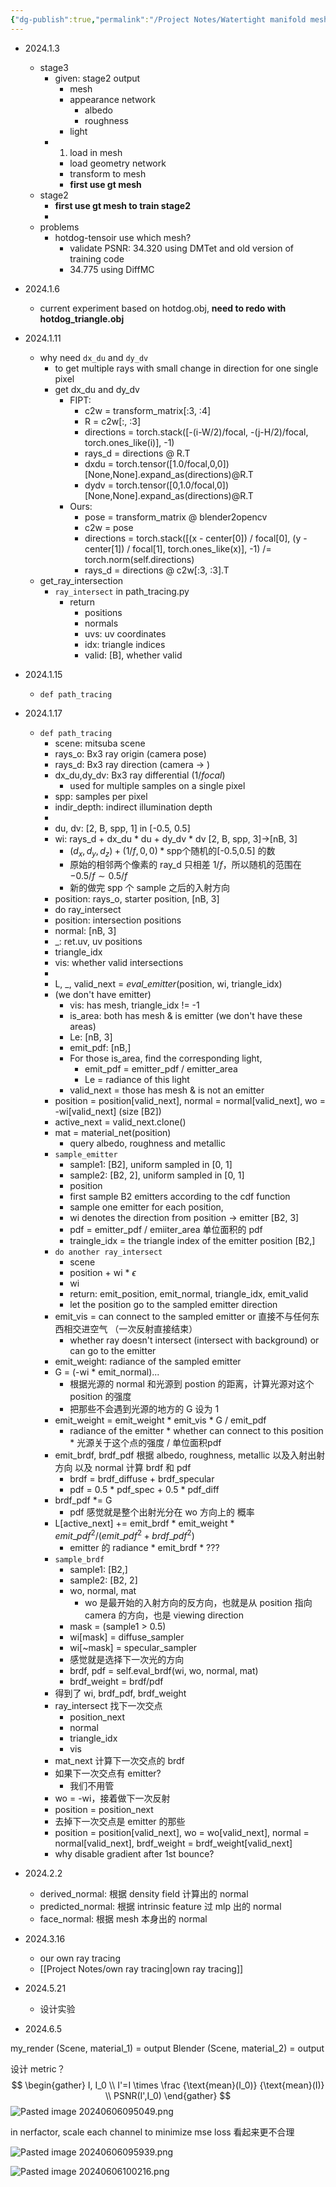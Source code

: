 ```yaml
---
{"dg-publish":true,"permalink":"/Project Notes/Watertight manifold mesh reconstruction with inverse rendering/Watertight manifold mesh reconstruction with inverse rendering/","created":"2024-02-26T00:01:53.876+08:00"}
---
```


- 2024.1.3
    - stage3
        - given: stage2 output
            - mesh
            - appearance network
                - albedo
                - roughness
            - light
        - 1. load in mesh
    		- load geometry network
    		- transform to mesh
    		- **first use gt mesh**
    - stage2
        - **first use gt mesh to train stage2**
        - 
    - problems
        - hotdog-tensoir use which mesh?
            - validate PSNR: 34.320 using DMTet and old version of training code
            - 34.775 using DiffMC
- 2024.1.6
    - current experiment based on hotdog.obj, **need to redo with hotdog_triangle.obj**
- 2024.1.11
    - why need `dx_du` and `dy_dv` 
        - to get multiple rays with small change in direction for one single pixel
        - get dx_du and dy_dv
            - FIPT:
                - c2w = transform_matrix[:3, :4]
                - R = c2w[:, :3]
                - directions = torch.stack([-(i-W/2)/focal, -(j-H/2)/focal, torch.ones_like(i)], -1) 
                - rays_d = directions @ R.T
                - dxdu = torch.tensor([1.0/focal,0,0])[None,None].expand_as(directions)@R.T
                - dydv = torch.tensor([0,1.0/focal,0])[None,None].expand_as(directions)@R.T
            - Ours:
                - pose = transform_matrix @ blender2opencv
                - c2w = pose
                - directions = torch.stack([(x - center[0]) / focal[0], (y - center[1]) / focal[1], torch.ones_like(x)], -1) /= torch.norm(self.directions)
                - rays_d = directions @ c2w[:3, :3].T
    - get_ray_intersection
        - `ray_intersect` in path_tracing.py
            - return
                - positions
                - normals
                - uvs: uv coordinates
                - idx: triangle indices
                - valid: [B], whether valid
- 2024.1.15
    - `def path_tracing`
- 2024.1.17
    - `def path_tracing`
        - scene: mitsuba scene
        - rays_o: Bx3 ray origin (camera pose)
        - rays_d: Bx3 ray direction (camera -> )
        - dx_du,dy_dv: Bx3 ray differential ($1/focal$)
            - used for multiple samples on a single pixel
        - spp: samples per pixel
        - indir_depth: indirect illumination depth
        - 
        - du, dv: [2, B, spp, 1] in [-0.5, 0.5]
        - wi: rays_d + dx_du * du + dy_dv * dv [2, B, spp, 3]->[nB, 3]
            - $(d_x, d_y, d_z) + (1/f, 0, 0) * \text{spp个随机的[-0.5,0.5] 的数}$
            - 原始的相邻两个像素的 ray_d 只相差 $1/f$，所以随机的范围在 $-0.5/f\sim0.5/f$
            - 新的做完 spp 个 sample 之后的入射方向
        - position: rays_o, starter position, [nB, 3]
        - do ray_intersect
        - position: intersection positions
        - normal: [nB, 3]
        - \_: ret.uv, uv positions
        - triangle_idx
        - vis: whether valid intersections
        - 
        - L, \_, valid_next = *eval_emitter*(position, wi, triangle_idx)
        - (we don't have emitter)
            - vis: has mesh, triangle_idx != -1
            - is_area: both has mesh & is emitter (we don't have these areas)
            - Le: [nB, 3]
            - emit_pdf: [nB,]
            - For those is_area, find the corresponding light,
                - emit_pdf = emitter_pdf / emitter_area
                - Le = radiance of this light
            - valid_next = those has mesh & is not an emitter
        - position = position[valid_next], normal = normal[valid_next], wo = -wi[valid_next] (size [B2])
        - active_next = valid_next.clone()
        - mat = material_net(position)
            - query albedo, roughness and metallic
        - `sample_emitter`
            - sample1: [B2], uniform sampled in [0, 1]
            - sample2: [B2, 2], uniform sampled in [0, 1]
            - position
            - first sample B2 emitters according to the cdf function
            - sample one emitter for each position,
            - wi denotes the direction from position -> emitter [B2, 3]
            - pdf = emitter_pdf / emiiter_area 单位面积的 pdf
            - traingle_idx = the triangle index of the emitter position [B2,]
        - `do another ray_intersect`
            - scene
            - position + wi * $\epsilon$ 
            - wi
            - return: emit_position, emit_normal, triangle_idx, emit_valid
            - let the position go to the sampled emitter direction
        - emit_vis = can connect to the sampled emitter or 直接不与任何东西相交进空气 （一次反射直接结束）
            - whether ray doesn't intersect (intersect with background) or can go to the emitter
        - emit_weight: radiance of the sampled emitter
        - G = (-wi * emit_normal)... 
            - 根据光源的 normal 和光源到 postion 的距离，计算光源对这个 position 的强度
            - 把那些不会遇到光源的地方的 G 设为 1
        - emit_weight = emit_weight * emit_vis * G / emit_pdf 
            - radiance of the emitter * whether can connect to this position * 光源关于这个点的强度 / 单位面积pdf
        - emit_brdf, brdf_pdf 根据 albedo, roughness, metallic 以及入射出射方向 以及 normal 计算 brdf 和 pdf
            - brdf = brdf_diffuse + brdf_specular
            - pdf = 0.5 * pdf_spec + 0.5 * pdf_diff
        - brdf_pdf \*= G
            - pdf 感觉就是整个出射光分在 wo 方向上的 概率
        - L[active_next] += emit_brdf \* emit_weight \* ${emit\_pdf ^ 2} / {(emit\_pdf^2 + brdf\_pdf^2)}$
            - emitter 的 radiance \* emit_brdf \* ???
        - `sample_brdf`
            - sample1: [B2,]
            - sample2: [B2, 2]
            - wo, normal, mat
                - wo 是最开始的入射方向的反方向，也就是从 position 指向 camera 的方向，也是 viewing direction
            - mask = (sample1 > 0.5)
            - wi[mask] = diffuse_sampler
            - wi[~mask] = specular_sampler
            - 感觉就是选择下一次光的方向
            - brdf, pdf = self.eval_brdf(wi, wo, normal, mat)
            - brdf_weight = brdf/pdf
        - 得到了 wi, brdf_pdf, brdf_weight
        - ray_intersect 找下一次交点
            - position_next
            - normal
            - triangle_idx
            - vis
        - mat_next 计算下一次交点的 brdf
        - 如果下一次交点有 emitter?
            - 我们不用管
        - wo = -wi，接着做下一次反射
        - position = position_next
        - 去掉下一次交点是 emitter 的那些
        - position = position[valid_next], wo = wo[valid_next], normal = normal[valid_next], brdf_weight = brdf_weight[valid_next]
        - why disable gradient after 1st bounce?


- 2024.2.2
    - derived_normal: 根据 density field 计算出的 normal
    - predicted_normal: 根据 intrinsic feature 过 mlp 出的 normal
    - face_normal: 根据 mesh 本身出的 normal

- 2024.3.16
    - our own ray tracing
    - [[Project Notes/own ray tracing\|own ray tracing]]

- 2024.5.21
    - 设计实验

- 2024.6.5






my_render (Scene, material_1) = output
Blender (Scene, material_2) = output

设计 metric？
$$
\begin{gather}
I, I_0 \\
I'=I \times \frac {\text{mean}(I_0)} {\text{mean}(I)} \\
PSNR(I',I_0)
\end{gather}
$$
![Pasted image 20240606095049.png](/img/user/Project%20Notes/Watertight%20manifold%20mesh%20reconstruction%20with%20inverse%20rendering/assets/Pasted%20image%2020240606095049.png)



in nerfactor, scale each channel to minimize mse loss 看起来更不合理

![Pasted image 20240606095939.png](/img/user/Project%20Notes/Watertight%20manifold%20mesh%20reconstruction%20with%20inverse%20rendering/assets/Pasted%20image%2020240606095939.png)

![Pasted image 20240606100216.png](/img/user/Project%20Notes/Watertight%20manifold%20mesh%20reconstruction%20with%20inverse%20rendering/assets/Pasted%20image%2020240606100216.png)
